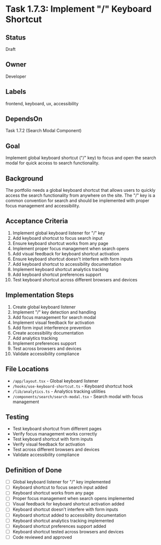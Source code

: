 # Task 1.7.3: Implement "/" Keyboard Shortcut

## Status
Draft

## Owner
Developer

## Labels
frontend, keyboard, ux, accessibility

## DependsOn
Task 1.7.2 (Search Modal Component)

## Goal
Implement global keyboard shortcut ("/" key) to focus and open the search modal for quick access to search functionality.

## Background
The portfolio needs a global keyboard shortcut that allows users to quickly access the search functionality from anywhere on the site. The "/" key is a common convention for search and should be implemented with proper focus management and accessibility.

## Acceptance Criteria
1. Implement global keyboard listener for "/" key
2. Add keyboard shortcut to focus search input
3. Ensure keyboard shortcut works from any page
4. Implement proper focus management when search opens
5. Add visual feedback for keyboard shortcut activation
6. Ensure keyboard shortcut doesn't interfere with form inputs
7. Add keyboard shortcut to accessibility documentation
8. Implement keyboard shortcut analytics tracking
9. Add keyboard shortcut preferences support
10. Test keyboard shortcut across different browsers and devices

## Implementation Steps
1. Create global keyboard listener
2. Implement "/" key detection and handling
3. Add focus management for search modal
4. Implement visual feedback for activation
5. Add form input interference prevention
6. Create accessibility documentation
7. Add analytics tracking
8. Implement preferences support
9. Test across browsers and devices
10. Validate accessibility compliance

## File Locations
- `/app/layout.tsx` - Global keyboard listener
- `/hooks/use-keyboard-shortcut.ts` - Keyboard shortcut hook
- `/lib/analytics.ts` - Analytics tracking utilities
- `/components/search/search-modal.tsx` - Search modal with focus management

## Testing
- Test keyboard shortcut from different pages
- Verify focus management works correctly
- Test keyboard shortcut with form inputs
- Verify visual feedback for activation
- Test across different browsers and devices
- Validate accessibility compliance

## Definition of Done
- [ ] Global keyboard listener for "/" key implemented
- [ ] Keyboard shortcut to focus search input added
- [ ] Keyboard shortcut works from any page
- [ ] Proper focus management when search opens implemented
- [ ] Visual feedback for keyboard shortcut activation added
- [ ] Keyboard shortcut doesn't interfere with form inputs
- [ ] Keyboard shortcut added to accessibility documentation
- [ ] Keyboard shortcut analytics tracking implemented
- [ ] Keyboard shortcut preferences support added
- [ ] Keyboard shortcut tested across browsers and devices
- [ ] Code reviewed and approved 